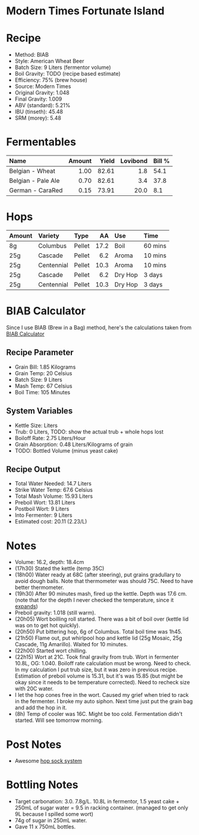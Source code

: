 Modern Times Fortunate Island
================

Recipe
======

-   Method: BIAB
-   Style: American Wheat Beer
-   Batch Size: 9 Liters (fermentor volume)
-   Boil Gravity: TODO (recipe based estimate)
-   Efficiency: 75% (brew house)
-   Source: Modern Times
-   Original Gravity: 1.048
-   Final Gravity: 1.009
-   ABV (standard): 5.21%
-   IBU (tinseth): 45.48
-   SRM (morey): 5.48

Fermentables
============

| Name               |  Amount|  Yield|  Lovibond| Bill % |
|:-------------------|-------:|------:|---------:|:-------|
| Belgian - Wheat    |    1.00|  82.61|       1.8| 54.1   |
| Belgian - Pale Ale |    0.70|  82.61|       3.4| 37.8   |
| German - CaraRed   |    0.15|  73.91|      20.0| 8.1    |

Hops
====

| Amount | Variety    | Type   |    AA| Use     | Time    |
|:-------|:-----------|:-------|-----:|:--------|:--------|
| 8g     | Columbus   | Pellet |  17.2| Boil    | 60 mins |
| 25g    | Cascade    | Pellet |   6.2| Aroma   | 10 mins |
| 25g    | Centennial | Pellet |  10.3| Aroma   | 10 mins |
| 25g    | Cascade    | Pellet |   6.2| Dry Hop | 3 days  |
| 25g    | Centennial | Pellet |  10.3| Dry Hop | 3 days  |

BIAB Calculator
===============

Since I use BIAB (Brew in a Bag) method, here's the calculations taken from [BIAB Calculator](http://www.biabcalculator.com/)

Recipe Parameter
----------------

-   Grain Bill: 1.85 Kilograms
-   Grain Temp: 20 Celsius
-   Batch Size: 9 Liters
-   Mash Temp: 67 Celsius
-   Boil Time: 105 Minutes

System Variables
----------------

-   Kettle Size: Liters
-   Trub: 0 Liters, TODO: show the actual trub + whole hops lost
-   Boiloff Rate: 2.75 Liters/Hour
-   Grain Absorption: 0.48 Liters/Kilograms of grain
-   TODO: Bottled Volume (minus yeast cake)

Recipe Output
-------------

-   Total Water Needed: 14.7 Liters
-   Strike Water Temp: 67.6 Celsius
-   Total Mash Volume: 15.93 Liters
-   Preboil Wort: 13.81 Liters
-   Postboil Wort: 9 Liters
-   Into Fermenter: 9 Liters
-   Estimated cost: 20.11 (2.23/L)

Notes
=====

-   Volume: 16.2, depth: 18.4cm
-   (17h30) Stated the kettle (temp 35C)
-   (18h00) Water ready at 68C (after steering), put grains gradullary to avoid dough balls. Note that thermometer was should 75C. Need to have better thermometer.
-   (19h30) After 90 minutes mash, fired up the kettle. Depth was 17.6 cm. (note that for the depth I never checked the temperature, since it [expands](https://www.engineeringtoolbox.com/volumetric-temperature-expansion-d_315.html))
-   Preboil gravity: 1.018 (still warm).
-   (20h05) Wort boilling roll started. There was a bit of boil over (kettle lid was on to get hot quickly).
-   (20h50) Put bittering hop, 6g of Columbus. Total boil time was 1h45.
-   (21h50) Flame out, put whirlpool hop and kettle lid (25g Mosaic, 25g Cascade, 11g Amarillo). Waited for 10 minutes.
-   (22h00) Started wort chilling.
-   (22h15) Wort at 21C. Took final gravity from trub. Wort in fermenter 10.8L, OG: 1.040. Boiloff rate calculation must be wrong. Need to check. In my calculation I put trub size, but it was zero in previous recipe. Estimation of preboil volume is 15.31, but it's was 15.85 (but might be okay since it needs to be temperature corrected). Need to recheck size with 20C water.
-   I let the hop cones free in the wort. Caused my grief when tried to rack in the fermenter. I broke my auto siphon. Next time just put the grain bag and add the hop in it.
-   (8h) Temp of cooler was 16C. Might be too cold. Fermentation didn't started. Will see tomorrow morning.

Post Notes
==========

-   Awesome [hop sock system](https://www.brewersfriend.com/forum/threads/using-a-hop-sock.155/)

Bottling Notes
==============

-   Target carbonation: 3.0. 7.8g/L. 10.8L in fermentor, 1.5 yeast cake + 250mL of sugar water = 9.5 in racking container. (managed to get only 9L because I spilled some wort)
-   74g of sugar in 250mL water.
-   Gave 11 x 750mL bottles.
